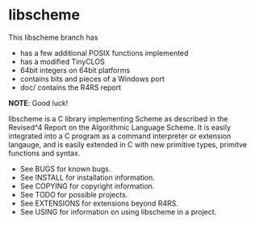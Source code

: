 # libscheme

This libscheme branch has 
   * has a few additional POSIX functions implemented
   * has a modified TinyCLOS
   * 64bit integers on 64bit platforms
   * contains bits and pieces of a Windows port
   * doc/ contains the R4RS report

**NOTE**: Good luck!


libscheme is a C library implementing Scheme as described in the
Revised^4 Report on the Algorithmic Language Scheme.  It is easily
integrated into a C program as a command interpreter or extension
langauge, and is easily extended in C with new primitive types,
primitve functions and syntax.

* See BUGS for known bugs.
* See INSTALL for installation information.
* See COPYING for copyright information.
* See TODO for possible projects.
* See EXTENSIONS for extensions beyond R4RS.
* See USING for information on using libscheme in a project.
